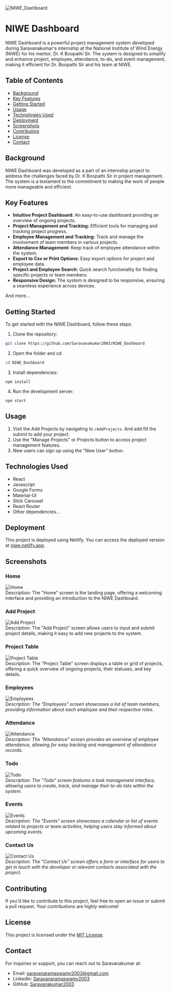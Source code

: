 ![NIWE_Dashboard](https://socialify.git.ci/Saravanakumar2003/NIWE_Dashboard/image?description=1&descriptionEditable=NIWE%20Dashboard%20was%20developed%20as%20a%20part%20of%20an%20internship%20project%20to%20address%20the%20challenges%20faced%20by%20Dr.%20Boopathi%20Sir%20in%20project%20management.&forks=1&issues=1&language=1&name=1&owner=1&pattern=Solid&pulls=1&stargazers=1&theme=Dark)

# NIWE Dashboard

NIWE Dashboard is a powerful project management system developed during Saravanakumar's internship at the National Institute of Wind Energy (NIWE) for his mentor, Dr. K Boopathi Sir. The system is designed to simplify and enhance project, employee, attendance, to-do, and event management, making it efficient for Dr. Boopathi Sir and his team at NIWE.

## Table of Contents

- [Background](#background)
- [Key Features](#key-features)
- [Getting Started](#getting-started)
- [Usage](#usage)
- [Technologies Used](#technologies-used)
- [Deployment](#deployment)
- [Screenshots](#screenshots)
- [Contributing](#contributing)
- [License](#license)
- [Contact](#contact)

## Background

NIWE Dashboard was developed as a part of an internship project to address the challenges faced by Dr. K Boopathi Sir in project management. The system is a testament to the commitment to making the work of people more manageable and efficient.

## Key Features

- **Intuitive Project Dashboard:** An easy-to-use dashboard providing an overview of ongoing projects.
- **Project Management and Tracking:** Efficient tools for managing and tracking project progress.
- **Employee Management and Tracking:** Track and manage the involvement of team members in various projects.
- **Attendance Management:** Keep track of employee attendance within the system.
- **Export to Csv or Print Options:** Easy export options for project and employee data.
- **Project and Employee Search:** Quick search functionality for finding specific projects or team members.
- **Responsive Design:** The system is designed to be responsive, ensuring a seamless experience across devices.

And more...

##  Getting Started

To get started with the NIWE Dashboard, follow these steps:

1. Clone the repository: 
```bash
git clone https://github.com/Saravanakumar2003/NIWE_Dashboard
```
2. Open the folder and cd
```bash
cd NIWE_Dashboard
```
3. Install dependencies: 
```
npm install
```
4. Run the development server: 
```
npm start
```
## Usage

1. Visit the Add Projects by navigating to `/AddProjects`. And add fill the submit to add your project.
2. Use the "Manage Projects" or Projects button to access project management features.
3. New users can sign up using the "New User" button.

## Technologies Used

- React
- Javascript
- Google Forms
- Material-UI
- Slick Carousel
- React Router
- Other dependencies...


## Deployment

This project is deployed using Netlify. You can access the deployed version at [niwe.netlify.app](https://niwe.netlify.app).


## Screenshots

### Home

![Home](https://i.postimg.cc/mkkFhQHv/Home.jpg) </br>
Description: The "Home" screen is the landing page, offering a welcoming interface and providing an introduction to the NIWE Dashboard.

### Add Project

![Add Project](https://i.postimg.cc/kGHRSBNB/Add-Poject.jpg) </br>
Description: The "Add Project" screen allows users to input and submit project details, making it easy to add new projects to the system.

### Project Table

![Project Table](https://i.postimg.cc/ncMvLtKX/Project-Table.jpg) </br>
Description: The "Project Table" screen displays a table or grid of projects, offering a quick overview of ongoing projects, their statuses, and key details.

### Employees

![Employees](https://i.postimg.cc/nc5qjwT0/Employees.jpg) </br>
*Description: The "Employees" screen showcases a list of team members, providing information about each employee and their respective roles.*

### Attendance

![Attendance](https://i.postimg.cc/4dJcRCNN/Attendance.jpg) </br>
*Description: The "Attendance" screen provides an overview of employee attendance, allowing for easy tracking and management of attendance records.*

### Todo

![Todo](https://i.postimg.cc/QMZ5S927/Todo.jpg) </br>
*Description: The "Todo" screen features a task management interface, allowing users to create, track, and manage their to-do lists within the system.*

### Events

![Events](https://i.postimg.cc/6pvndLmw/Events.jpg) </br>
*Description: The "Events" screen showcases a calendar or list of events related to projects or team activities, helping users stay informed about upcoming events.*

### Contact Us

![Contact Us](https://i.postimg.cc/C1mqFvzC/Contact-Us.jpg) </br>
*Description: The "Contact Us" screen offers a form or interface for users to get in touch with the developer or relevant contacts associated with the project.*

## Contributing

If you'd like to contribute to this project, feel free to open an issue or submit a pull request. Your contributions are highly welcome!

## License

This project is licensed under the [MIT License](LICENSE).

## Contact

For inquiries or support, you can reach out to Saravanakumar at:
- Email: saravanaramaswamy2003@gmail.com
- LinkedIn: [Saravanaramaswamy2003](https://www.linkedin.com/in/saravanaramaswamy2003/)
- GitHub: [Saravanakumar2003](https://github.com/Saravanakumar2003)

